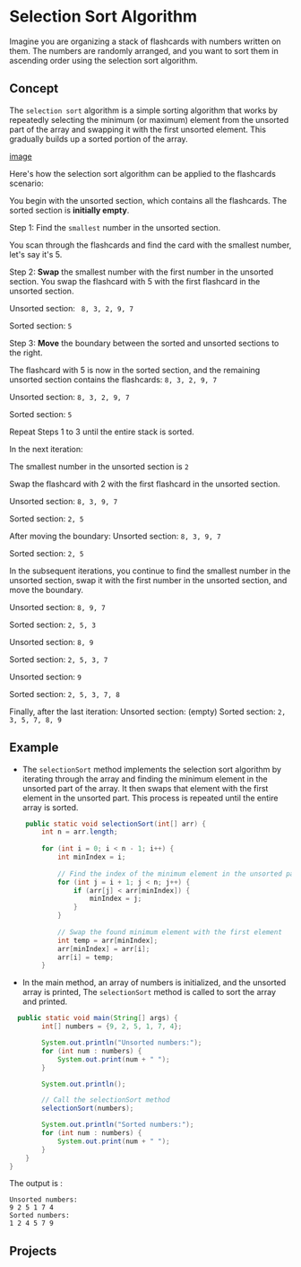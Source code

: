 
# Selection Sort Algorithm

Imagine you are organizing a stack of flashcards with numbers written on them. The numbers are randomly arranged, and you want to sort them in ascending order using the selection sort algorithm.

## Concept

The `selection sort` algorithm is a simple sorting algorithm that works by repeatedly selecting the minimum (or maximum) element from the unsorted part of the array and swapping it with the first unsorted element. This gradually builds up a sorted portion of the array.

[image]()

Here's how the selection sort algorithm can be applied to the flashcards scenario:

You begin with the unsorted section, which contains all the flashcards. The sorted section is **initially empty**.

Step 1: Find the `smallest` number in the unsorted section.

You scan through the flashcards and find the card with the smallest number, let's say it's 5.

Step 2: **Swap** the smallest number with the first number in the unsorted section.
You swap the flashcard with 5 with the first flashcard in the unsorted section.

Unsorted section: ` 8, 3, 2, 9, 7`

Sorted section: `5`

Step 3: **Move** the boundary between the sorted and unsorted sections to the right.

The flashcard with 5 is now in the sorted section, and the remaining unsorted section contains the flashcards: `8, 3, 2, 9, 7`

Unsorted section: `8, 3, 2, 9, 7`

Sorted section: `5`

Repeat Steps 1 to 3 until the entire stack is sorted.

In the next iteration:

The smallest number in the unsorted section is `2`

Swap the flashcard with 2 with the first flashcard in the unsorted section.

Unsorted section: `8, 3, 9, 7`

Sorted section: `2, 5`

After moving the boundary:
Unsorted section: `8, 3, 9, 7`

Sorted section: `2, 5`

In the subsequent iterations, you continue to find the smallest number in the unsorted section, swap it with the first number in the unsorted section, and move the boundary.

Unsorted section: `8, 9, 7`

Sorted section: `2, 5, 3`

Unsorted section: `8, 9`

Sorted section: `2, 5, 3, 7`

Unsorted section: `9`

Sorted section: `2, 5, 3, 7, 8`

Finally, after the last iteration:
Unsorted section: (empty)
Sorted section: `2, 3, 5, 7, 8, 9`



## Example

* The `selectionSort` method implements the selection sort algorithm by iterating through the array and finding the minimum element in the unsorted part of the array. It then swaps that element with the first element in the unsorted part. This process is repeated until the entire array is sorted.

```java  
    public static void selectionSort(int[] arr) {
        int n = arr.length;
        
        for (int i = 0; i < n - 1; i++) {
            int minIndex = i;
            
            // Find the index of the minimum element in the unsorted part of the array
            for (int j = i + 1; j < n; j++) {
                if (arr[j] < arr[minIndex]) {
                    minIndex = j;
                }
            }
            
            // Swap the found minimum element with the first element
            int temp = arr[minIndex];
            arr[minIndex] = arr[i];
            arr[i] = temp;
        }
```
* In the main method, an array of numbers is initialized, and the unsorted array is printed, The `selectionSort` method is called to sort the array and printed.

```java
  public static void main(String[] args) {
        int[] numbers = {9, 2, 5, 1, 7, 4};

        System.out.println("Unsorted numbers:");
        for (int num : numbers) {
            System.out.print(num + " ");
        }

        System.out.println();

        // Call the selectionSort method
        selectionSort(numbers);

        System.out.println("Sorted numbers:");
        for (int num : numbers) {
            System.out.print(num + " ");
        }
    }
}
```
The output is :
```
Unsorted numbers:
9 2 5 1 7 4
Sorted numbers:
1 2 4 5 7 9
```
## Projects


